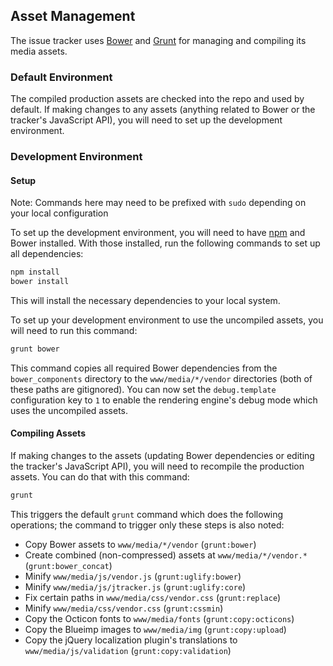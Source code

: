 ## Asset Management

The issue tracker uses [Bower](https://bower.io) and [Grunt](http://gruntjs.com) for managing and compiling its media assets.
 
### Default Environment

The compiled production assets are checked into the repo and used by default.  If making changes to any assets (anything related to Bower or the tracker's JavaScript API), you will need to set up the development environment.

### Development Environment

#### Setup

Note: Commands here may need to be prefixed with `sudo` depending on your local configuration

To set up the development environment, you will need to have [npm](https://www.npmjs.com) and Bower installed.  With those installed, run the following commands to set up all dependencies:
  
```sh
npm install
bower install
```

This will install the necessary dependencies to your local system.

To set up your development environment to use the uncompiled assets, you will need to run this command:

```sh
grunt bower
```

This command copies all required Bower dependencies from the `bower_components` directory to the `www/media/*/vendor` directories (both of these paths are gitignored).  You can now set the `debug.template` configuration key to `1` to enable the rendering engine's debug mode which uses the uncompiled assets.

#### Compiling Assets

If making changes to the assets (updating Bower dependencies or editing the tracker's JavaScript API), you will need to recompile the production assets.  You can do that with this command:

```sh
grunt
```

This triggers the default `grunt` command which does the following operations; the command to trigger only these steps is also noted:

- Copy Bower assets to `www/media/*/vendor` (`grunt:bower`)
- Create combined (non-compressed) assets at `www/media/*/vendor.*` (`grunt:bower_concat`)
- Minify `www/media/js/vendor.js` (`grunt:uglify:bower`)
- Minify `www/media/js/jtracker.js` (`grunt:uglify:core`)
- Fix certain paths in `www/media/css/vendor.css` (`grunt:replace`)
- Minify `www/media/css/vendor.css` (`grunt:cssmin`)
- Copy the Octicon fonts to `www/media/fonts` (`grunt:copy:octicons`)
- Copy the Blueimp images to `www/media/img` (`grunt:copy:upload`)
- Copy the jQuery localization plugin's translations to `www/media/js/validation` (`grunt:copy:validation`)
